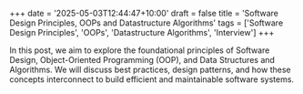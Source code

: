 +++
date = '2025-05-03T12:44:47+10:00'
draft = false
title = 'Software Design Principles, OOPs and Datastructure Algorithms'
tags = ['Software Design Principles', 'OOPs', 'Datastructure Algorithms', 'Interview']
+++

In this post, we aim to explore the foundational principles of Software Design, Object-Oriented Programming (OOP), and Data Structures and Algorithms. We will discuss best practices, design patterns, and how these concepts interconnect to build efficient and maintainable software systems.

